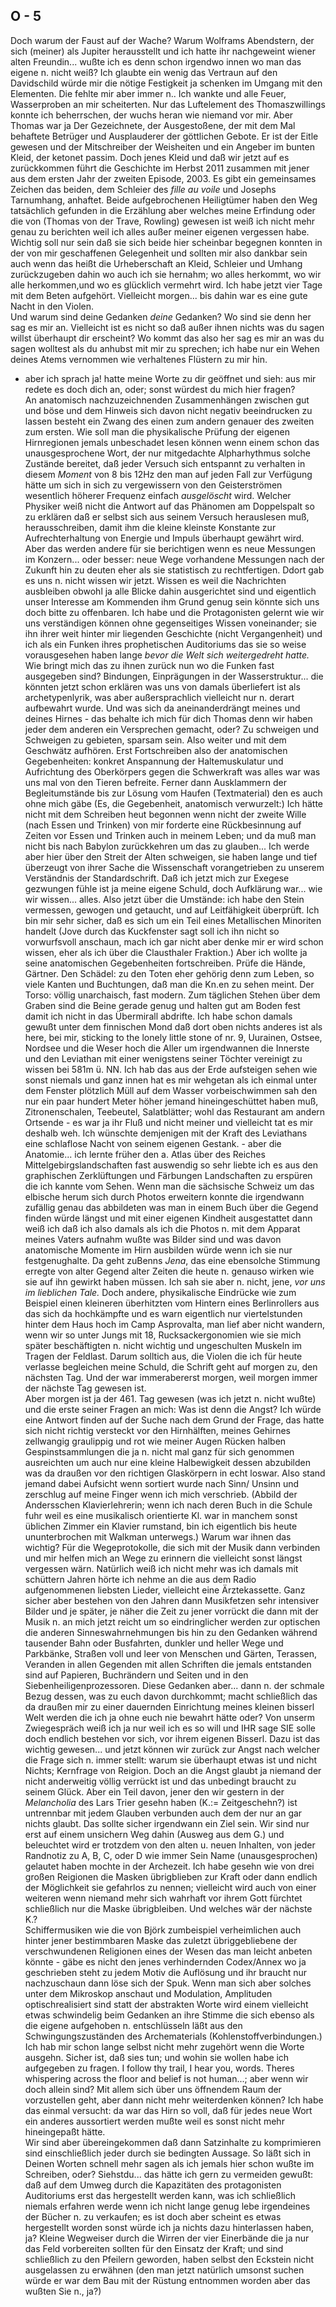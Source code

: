 ## O - 5
Doch warum der Faust auf der Wache? Warum Wolframs Abendstern, der sich (meiner) als Jupiter herausstellt und ich hatte ihr nachgeweint wiener alten Freundin... wußte ich es denn schon irgendwo innen wo man das eigene n. nicht weiß? Ich glaubte ein wenig das Vertraun auf den Davidschild würde mir die nötige Festigkeit ja schenken im Umgang mit den Elementen. Die fehlte mir aber immer n.. Ich wankte und alle Feuer, Wasserproben an mir scheiterten. Nur das Luftelement des Thomaszwillings konnte ich beherrschen, der wuchs heran wie niemand vor mir. Aber Thomas war ja Der Gezeichnete, der Ausgestoßene, der mit dem Mal behaftete Betrüger und Ausplauderer der göttlichen Gebote. Er ist der Eitle gewesen und der Mitschreiber der Weisheiten und ein Angeber im bunten Kleid, der ketonet passim. Doch jenes Kleid und daß wir jetzt auf es zurückkommen führt die Geschichte im Herbst 2011 zusammen mit jener aus dem ersten Jahr der zweiten Episode, 2003. Es gibt ein gemeinsames Zeichen das beiden, dem Schleier des *fille au voile* und Josephs Tarnumhang, anhaftet. Beide aufgebrochenen Heiligtümer haben den Weg tatsächlich gefunden in die Erzählung aber welches meine Erfindung oder die von (Thomas von der Trave, Rowling) gewesen ist weiß ich nicht mehr genau zu berichten weil ich alles außer meiner eigenen vergessen habe. Wichtig soll nur sein daß sie sich beide hier scheinbar begegnen konnten in der von mir geschaffenen Gelegenheit und sollten mir also dankbar sein auch wenn das heißt die Urheberschaft an Kleid, Schleier und Umhang zurückzugeben dahin wo auch ich sie hernahm; wo alles herkommt, wo wir alle herkommen,und wo es glücklich vermehrt wird. Ich habe jetzt vier Tage mit dem Beten aufgehört. Vielleicht morgen... bis dahin war es eine gute Nacht in den Violen.    
 Und warum sind deine Gedanken *deine* Gedanken? Wo sind sie denn her sag es mir an. Vielleicht ist es nicht so daß außer ihnen nichts was du sagen willst überhaupt dir erscheint? Wo kommt das also her sag es mir an was du sagen wolltest als du anhubst mit mir zu sprechen; ich habe nur ein Wehen deines Atems vernommen wie verhaltenes Flüstern zu mir hin.    
- aber ich sprach ja! hatte meine Worte zu dir geöffnet und sieh: aus mir redete es doch dich an, oder; sonst würdest du mich hier fragen?   
An anatomisch nachzuzeichnenden Zusammenhängen zwischen gut und böse und dem Hinweis sich davon nicht negativ beeindrucken zu lassen besteht ein Zwang des einen zum andern genauer des zweiten zum ersten. Wie soll man die physikalische Prüfung der eigenen Hirnregionen jemals unbeschadet lesen können wenn einem schon das unausgesprochene Wort, der nur mitgedachte Alpharhythmus solche Zustände bereitet, daß jeder Versuch sich entspannt zu verhalten in diesem *Moment* von 8 bis 12Hz den man auf jeden Fall zur Verfügung hätte um sich in sich zu vergewissern von den Geisterströmen wesentlich höherer Frequenz einfach *ausgelöscht* wird. Welcher Physiker weiß nicht die Antwort auf das Phänomen am Doppelspalt so zu erklären daß er selbst sich aus seinem Versuch herauslesen muß, herausschreiben, damit ihm die kleine kleinste Konstante zur Aufrechterhaltung von Energie und Impuls überhaupt gewährt wird. Aber das werden andere für sie berichtigen wenn es neue Messungen im Konzern... oder besser: neue Wege vorhandene Messungen nach der Zukunft hin zu deuten eher als sie statistisch zu rechtfertigen. Ddort gab es uns n. nicht wissen wir jetzt. Wissen es weil die Nachrichten ausbleiben obwohl ja alle Blicke dahin ausgerichtet sind und eigentlich unser Interesse am Kommenden ihm Grund genug sein könnte sich uns doch bitte zu offenbaren. Ich habe und die Protagonisten gelernt wie wir uns verständigen können ohne gegenseitiges Wissen voneinander; sie ihn ihrer weit hinter mir liegenden Geschichte (nicht Vergangenheit) und ich als ein Funken ihres prophetischen Auditoriums das sie so weise vorausgesehen haben lange *bevor die Welt sich weitergedreht hatte.* Wie bringt mich das zu ihnen zurück nun wo die Funken fast ausgegeben sind? Bindungen, Einprägungen in der Wasserstruktur... die könnten jetzt schon erklären was uns von damals überliefert ist als archetypenlyrik, was aber außersprachlich vielleicht nur n. derart aufbewahrt wurde. Und was sich da aneinanderdrängt meines und deines Hirnes - das behalte ich mich für dich Thomas denn wir haben jeder dem anderen ein Versprechen gemacht, oder? Zu schweigen und Schweigen zu gebieten, sparsam sein. Also weiter und mit dem Geschwätz aufhören. Erst Fortschreiben also der anatomischen Gegebenheiten: konkret Anspannung der Haltemuskulatur und Aufrichtung des Oberkörpers gegen die Schwerkraft was alles war was uns mal von den Tieren befreite. Ferner dann Ausklammern der Begleitumstände bis zur Lösung vom Haufen (Textmaterial) den es auch ohne mich gäbe (Es, die Gegebenheit, anatomisch verwurzelt:) Ich hätte nicht mit dem Schreiben heut begonnen wenn nicht der zweite Wille (nach Essen und Trinken) von mir forderte eine Rückbesinnung auf Zeiten vor Essen und Trinken auch in meinem Leben; und da muß man nicht bis nach Babylon zurückkehren um das zu glauben... Ich werde aber hier über den Streit der Alten schweigen, sie haben lange und tief überzeugt von ihrer Sache die Wissenschaft vorangetrieben zu unserem Verständnis der Standardschrift. Daß ich jetzt mich zur Exegese gezwungen fühle ist ja meine eigene Schuld, doch Aufklärung war... wie wir wissen... alles. Also jetzt über die Umstände: ich habe den Stein vermessen, gewogen und getaucht, und auf Leitfähigkeit überprüft. Ich bin mir sehr sicher, daß es sich um ein Teil eines Metallischen Minoriten handelt (Jove durch das Kuckfenster sagt soll ich ihn nicht so vorwurfsvoll anschaun, mach ich gar nicht aber denke mir er wird schon wissen, eher als ich über die Clausthaler Fraktion.) Aber ich wollte ja seine anatomischen Gegebenheiten fortschreiben. Prüfe die Hände, Gärtner. Den Schädel: zu den Toten eher gehörig denn zum Leben, so viele Kanten und Buchtungen, daß man die Kn.en zu sehen meint. Der Torso: völlig unarchaisch, fast modern. Zum täglichen Stehen über dem Graben sind die Beine gerade genug und halten gut am Boden fest damit ich nicht in das Übermirall abdrifte. Ich habe schon damals gewußt unter dem finnischen Mond daß dort oben nichts anderes ist als here, bei mir, sticking to the lonely little stone of nr. 9, Uurainen, Ostsee, Nordsee und die Weser hoch die Aller um irgendwannen die Innerste und den Leviathan mit einer wenigstens seiner Töchter vereinigt zu wissen bei 581m ü. NN. Ich hab das aus der Erde aufsteigen sehen wie sonst niemals und ganz innen hat es mir wehgetan als ich einmal unter dem Fenster plötzlich Müll auf dem Wasser vorbeischwimmen sah den nur ein paar hundert Meter höher jemand hineingeschüttet haben muß, Zitronenschalen, Teebeutel, Salatblätter; wohl das Restaurant am andern Ortsende - es war ja ihr Fluß und nicht meiner und vielleicht tat es mir deshalb weh. Ich wünschte demjenigen mit der Kraft des Leviathans eine schlaflose Nacht von seinem eigenen Gestank. - aber die Anatomie... ich lernte früher den a. Atlas über des Reiches Mittelgebirgslandschaften fast auswendig so sehr liebte ich es aus den graphischen Zerklüftungen und Färbungen Landschaften zu erspüren die ich kannte vom Sehen. Wenn man die sächsische Schweiz um das elbische herum sich durch Photos erweitern konnte die irgendwann zufällig genau das abbildeten was man in einem Buch über die Gegend finden würde längst und mit einer eigenen Kindheit ausgestattet dann weiß ich daß ich also damals als ich die Photos n. mit dem Apparat meines Vaters aufnahm wußte was Bilder sind und was davon anatomische Momente im Hirn ausbilden würde wenn ich sie nur festgenughalte. Da geht zuBenns *Jena*, das eine ebensolche Stimmung erregte von alter Gegend alter Zeiten die heute n. genauso wirken wie sie auf ihn gewirkt haben müssen. Ich sah sie aber n. nicht, jene, *vor uns im lieblichen Tale.* Doch andere, physikalische Eindrücke wie zum Beispiel einen kleineren überhitzten vom Hintern eines Berlinrollers aus das sich da hochkämpfte und es warn eigentlich nur viertelstunden hinter dem Haus hoch im Camp Asprovalta, man lief aber nicht wandern, wenn wir so unter Jungs mit 18, Rucksackergonomien wie sie mich später beschäftigten n. nicht wichtig und ungeschulten Muskeln im Tragen der Feldlast. Darum solltich aus, die Violen die ich für heute verlasse begleichen meine Schuld, die Schrift geht auf morgen zu, den nächsten Tag. Und der war immerabererst morgen, weil morgen immer der nächste Tag gewesen ist.   
Aber morgen ist ja der 461. Tag gewesen (was ich jetzt n. nicht wußte) und die erste seiner Fragen an mich: Was ist denn die Angst? Ich würde eine Antwort finden auf der Suche nach dem Grund der Frage, das hatte sich nicht richtig versteckt vor den Hirnhälften, meines Gehirnes zellwangig graulippig und rot wie meiner Augen Rücken halben Gespinstsammlungen die ja n. nicht mal ganz für sich genommen ausreichten um auch nur eine kleine Halbewigkeit dessen abzubilden was da draußen vor den richtigen Glaskörpern in echt loswar. Also stand jemand dabei Aufsicht wenn sortiert wurde nach Sinn/ Unsinn und zerschlug auf meine Finger wenn ich mich verschrieb. (Abbild der Andersschen Klavierlehrerin; wenn ich nach deren Buch in die Schule fuhr weil es eine musikalisch orientierte Kl. war in manchem sonst üblichen Zimmer ein Klavier rumstand, bin ich eigentlich bis heute ununterbrochen mit Walkman unterwegs.) Warum war ihnen das wichtig? Für die Wegeprotokolle, die sich mit der Musik dann verbinden und mir helfen mich an Wege zu erinnern die vielleicht sonst längst vergessen wärn. Natürlich weiß ich nicht mehr was ich damals mit schüttern Jahren hörte ich nehme an die aus dem Radio aufgenommenen liebsten Lieder, vielleicht eine Ärztekassette. Ganz sicher aber bestehen von den Jahren dann Musikfetzen sehr intensiver Bilder und je später, je näher die Zeit zu jener vorrückt die dann mit der Musik n. an mich jetzt reicht um so eindringlicher werden zur optischen die anderen Sinneswahrnehmungen bis hin zu den Gedanken während tausender Bahn oder Busfahrten, dunkler und heller Wege und Parkbänke, Straßen voll und leer von Menschen und Gärten, Terassen, Veranden in allen Gegenden mit allen Schriften die jemals entstanden sind auf Papieren, Buchrändern und Seiten und in den Siebenheiligenprozessoren. Diese Gedanken aber... dann n. der schmale Bezug dessen, was zu euch davon durchkommt; macht schließlich das da draußen mir zu einer dauernden Einrichtung meines kleinen bisserl Welt werden die ich ja ohne euch nie bewahrt hätte oder? Von unserm Zwiegespräch weiß ich ja nur weil ich es so will und IHR sage SIE solle doch endlich bestehen vor sich, vor ihrem eigenen Bisserl. Dazu ist das wichtig gewesen... und jetzt können wir zurück zur Angst nach welcher die Frage sich n. immer stellt: warum sie überhaupt etwas ist und nicht Nichts; Kernfrage von Reigion. Doch an die Angst glaubt ja niemand der nicht anderweitig völlig verrückt ist und das unbedingt braucht zu seinem Glück. Aber ein Teil davon, jener den wir gestern in der *Melancholia* des Lars Trier gesehn haben (K.:= Zeitgeschehn?) ist untrennbar mit jedem Glauben verbunden auch dem der nur an gar nichts glaubt. Das sollte sicher irgendwann ein Ziel sein. Wir sind nur erst auf einem unsichern Weg dahin (Ausweg aus dem G.) und beleuchtet wird er trotzdem von den alten u. neuen Inhalten, von jeder Randnotiz zu A, B, C, oder D wie immer Sein Name (unausgesprochen) gelautet haben mochte in der Archezeit. Ich habe gesehn wie von drei großen Reigionen die Masken übrigblieben zur Kraft oder dann endlich der Möglichkeit sie gefahrlos zu nennen; vielleicht wird auch von einer weiteren wenn niemand mehr sich wahrhaft vor ihrem Gott fürchtet schließlich nur die Maske übrigbleiben. Und welches wär der nächste K.?   
 Schiffermusiken wie die von Björk zumbeispiel verheimlichen auch hinter jener bestimmbaren Maske das zuletzt übriggebliebene der verschwundenen Religionen eines der Wesen das man leicht anbeten könnte - gäbe es nicht den jenes verhindernden Codex/Annex wo ja geschrieben steht zu jedem Motiv die Auflösung und ihr braucht nur nachzuschaun dann löse sich der Spuk. Wenn man sich aber solches unter dem Mikroskop anschaut und Modulation, Amplituden optischrealisiert sind statt der abstrakten Worte wird einem vielleicht etwas schwindelig beim Gedanken an ihre Stimme die sich ebenso als die eigene aufgehoben n. entschlüsseln läßt aus den Schwingungszuständen des Archematerials (Kohlenstoffverbindungen.) Ich hab mir schon lange selbst nicht mehr zugehört wenn die Worte ausgehn. Sicher ist, daß sies tun; und wohin sie wollen habe ich aufgegeben zu fragen. I follow thy trail, I hear you, words. Theres whispering across the floor and belief is not human...; aber wenn wir doch allein sind? Mit allem sich über uns öffnendem Raum der vorzustellen geht, aber dann nicht mehr weiterdenken können? Ich habe das einmal versucht: da war das Hirn so voll, daß für jedes neue Wort ein anderes aussortiert werden mußte weil es sonst nicht mehr hineingepaßt hätte.    
Wir sind aber übereingekommen daß dann Satzinhalte zu komprimieren sind einschließlich jeder durch sie bedingten Aussage. So läßt sich in Deinen Worten schnell mehr sagen als ich jemals hier schon wußte im Schreiben, oder? Siehstdu... das hätte ich gern zu vermeiden gewußt: daß auf dem Umweg durch die Kapazitäten des protagonisten Auditoriums erst das hergestellt werden kann, was ich schließlich niemals erfahren werde wenn ich nicht lange genug lebe irgendeines der Bücher n. zu verkaufen; es ist doch aber scheint es etwas hergestellt worden sonst würde ich ja nichts dazu hinterlassen haben, ja? Kleine Wegweiser durch die Wirren der vier Einerbände die ja nur das Feld vorbereiten sollten für den Einsatz der Kraft; und sind schließlich zu den Pfeilern geworden, haben selbst den Eckstein nicht ausgelassen zu erwähnen (den man jetzt natürlich umsonst suchen würde er war dem Bau mit der Rüstung entnommen worden aber das wußten Sie n., ja?)    
